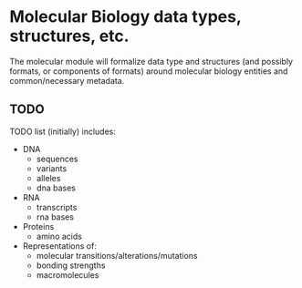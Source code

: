 # Molecular Biology data types, structures, etc.
The molecular module will formalize data type and structures (and possibly
formats, or components of formats) around molecular biology entities and
common/necessary metadata.

## TODO
TODO list (initially) includes:
* DNA
  * sequences
  * variants
  * alleles
  * dna bases
* RNA
  * transcripts
  * rna bases
* Proteins
  * amino acids
* Representations of:
  * molecular transitions/alterations/mutations
  * bonding strengths
  * macromolecules
